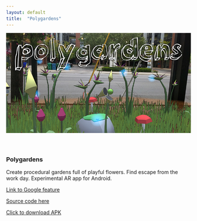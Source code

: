 ```yaml
---
layout: default
title:  "Polygardens"
---
```


<div class="right">
  <div class="row">
      <div class="col-xs-12" style="padding-bottom:20px">
        <img src="/images/Polygardens.jpg" class="img-responsive" alt="Polygardens" style="padding-bottom: 1rem; max-width:100%">
      </div>
    </div>
  <h3 align="left">Polygardens</h3>
  <p>Create procedural gardens full of playful flowers. Find escape from the work day. Experimental AR app for Android. </p>
  <p> <a href="https://thisisarcore.com/?videoId=youtube-video-Ug2iAePAnWA">Link to Google feature</a> </p>
  <p> <a href="https://github.com/Pjchardt/polygardens">Source code here</a> </p>
  <p> <a href="https://drive.google.com/file/d/0B0YuAQ2-ym3aUjNURUNkTU96dms/view?usp=sharing">Click to download APK</a> </p>
</div>

